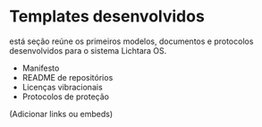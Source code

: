 # Templates desenvolvidos

está seção reúne os primeiros modelos, documentos e protocolos desenvolvidos para o sistema Lichtara OS.

- Manifesto
- README de repositórios
- Licenças vibracionais
- Protocolos de proteção

(Adicionar links ou embeds)
